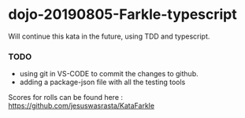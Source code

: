 # dojo-20190805-Farkle-typescript

Will continue this kata in the future, using TDD and typescript.

### TODO
- using git in VS-CODE to commit the changes to github.
- adding a package-json file with all the testing tools


Scores for rolls can be found here :
https://github.com/jesuswasrasta/KataFarkle

